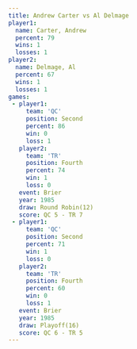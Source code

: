 ```yaml
---
title: Andrew Carter vs Al Delmage
player1:              
  name: Carter, Andrew
  percent: 79         
  wins: 1             
  losses: 1           
player2:              
  name: Delmage, Al   
  percent: 67         
  wins: 1             
  losses: 1           
games:
 - player1:          
     team: 'QC'      
     position: Second
     percent: 86     
     win: 0          
     loss: 1         
   player2:          
     team: 'TR'      
     position: Fourth
     percent: 74     
     win: 1          
     loss: 0         
   event: Brier         
   year: 1985           
   draw: Round Robin(12)
   score: QC 5 - TR 7   
 - player1:          
     team: 'QC'      
     position: Second
     percent: 71     
     win: 1          
     loss: 0         
   player2:          
     team: 'TR'      
     position: Fourth
     percent: 60     
     win: 0          
     loss: 1         
   event: Brier      
   year: 1985        
   draw: Playoff(16) 
   score: QC 6 - TR 5
---
```

